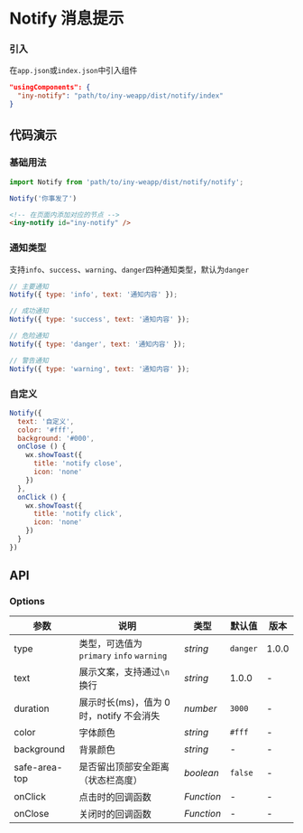 # Notify 消息提示

### 引入

在`app.json`或`index.json`中引入组件

```json
"usingComponents": {
  "iny-notify": "path/to/iny-weapp/dist/notify/index"
}
```

## 代码演示

### 基础用法

```js
import Notify from 'path/to/iny-weapp/dist/notify/notify';

Notify('你事发了')
```

```html
<!-- 在页面内添加对应的节点 -->
<iny-notify id="iny-notify" />
```

### 通知类型

支持`info`、`success`、`warning`、`danger`四种通知类型，默认为`danger`

```js
// 主要通知
Notify({ type: 'info', text: '通知内容' });

// 成功通知
Notify({ type: 'success', text: '通知内容' });

// 危险通知
Notify({ type: 'danger', text: '通知内容' });

// 警告通知
Notify({ type: 'warning', text: '通知内容' });
```

### 自定义


```js
Notify({
  text: '自定义',
  color: '#fff',
  background: '#000',
  onClose () {
    wx.showToast({
      title: 'notify close',
      icon: 'none'
    })
  },
  onClick () {
    wx.showToast({
      title: 'notify click',
      icon: 'none'
    })
  }
})
```

## API

### Options

| 参数 | 说明 | 类型 | 默认值 | 版本 |
|-----------|-----------|-----------|-------------|-------------|
| type | 类型，可选值为 `primary` `info` `warning` | *string* | `danger` | 1.0.0 |
| text | 展示文案，支持通过`\n`换行 | *string* | 1.0.0 | - |
| duration | 展示时长(ms)，值为 0 时，notify 不会消失 | *number* | `3000` | - |
| color | 字体颜色 | *string* | `#fff` | - |
| background | 背景颜色 | *string* | - | - |
| safe-area-top | 是否留出顶部安全距离（状态栏高度） | *boolean* | `false` | - |
| onClick | 点击时的回调函数 | *Function* | - | - |
| onClose | 关闭时的回调函数 | *Function* | - | - |
